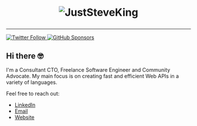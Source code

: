 <h1 align="center">

![JustSteveKing](https://www.juststeveking.uk/images/juststeveking-card.png)

</h1>

---


<p>
  <a href="https://twitter.com/JustSteveKing">
    <img alt="Twitter Follow" src="https://img.shields.io/twitter/follow/JustSteveKing?style=for-the-badge">
  </a>

  <a href="https://github.com/sponsors/JustSteveKing">
    <img alt="GitHub Sponsors" src="https://img.shields.io/static/v1?label=Sponsor&message=%E2%9D%A4&logo=GitHub&style=for-the-badge">
  </a>
</p>

## Hi there 🤓

I'm a Consultant CTO, Freelance Software Engineer and Community Advocate. My main focus is on creating fast and efficient Web APIs in a variety of languages.


Feel free to reach out:

- [LinkedIn](https://www.linkedin.com/in/steve-mcdougall/)
- [Email](mailto://juststevemcd@gmail.com)
- [Website](https://www.juststeveking.uk/)

